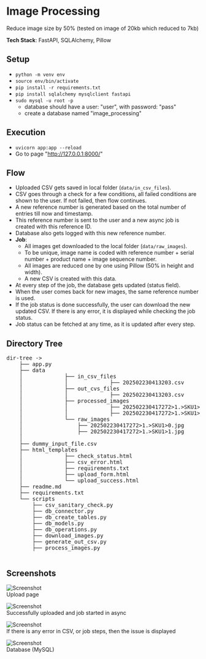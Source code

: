 # Image Processing

Reduce image size by 50% (tested on image of 20kb which reduced to 7kb)

**Tech Stack**: FastAPI, SQLAlchemy, Pillow

## Setup

- `python -m venv env`
- `source env/bin/activate`
- `pip install -r requirements.txt`
- `pip install sqlalchemy mysqlclient fastapi`
- `sudo mysql -u root -p`
    - database should have a user: "user", with password: "pass"
    - create a database named "image_processing"

## Execution

- `uvicorn app:app --reload`
- Go to page "http://127.0.0.1:8000/"

## Flow

- Uploaded CSV gets saved in local folder (`data/in_csv_files`).
- CSV goes through a check for a few conditions, all failed conditions are shown to the user. If not failed, then flow continues.
- A new reference number is generated based on the total number of entries till now and timestamp.
- This reference number is sent to the user and a new async job is created with this reference ID.
- Database also gets logged with this new reference number.
- **Job**:
    - All images get downloaded to the local folder (`data/raw_images`).
    - To be unique, image name is coded with reference number + serial number + product name + image sequence number.
    - All images are reduced one by one using Pillow (50% in height and width).
    - A new CSV is created with this data.
- At every step of the job, the database gets updated (status field).
- When the user comes back for new images, the same reference number is used.
- If the job status is done successfully, the user can download the new updated CSV. If there is any error, it is displayed while checking the job status.
- Job status can be fetched at any time, as it is updated after every step.

## Directory Tree

<pre>
dir-tree ->
	├── app.py
	├── data
	│             ├── in_csv_files
	│             │             ├── 202502230413203.csv
	│             ├── out_cvs_files
	│             │             ├── 202502230413203.csv
	│             ├── processed_images
	│             │             ├── 202502230417272>1.>SKU1>0.jpg
	│             │             ├── 202502230417272>1.>SKU1>1.jpg
	│             └── raw_images
	│                 ├── 202502230417272>1.>SKU1>0.jpg
	│                 ├── 202502230417272>1.>SKU1>1.jpg
	│                 
	├── dummy_input_file.csv
	├── html_templates
	│             ├── check_status.html
	│             ├── csv_error.html
	│             ├── requirements.txt
	│             ├── upload_form.html
	│             └── upload_success.html
	├── readme.md
	├── requirements.txt
	└── scripts
	    ├── csv_sanitary_check.py
	    ├── db_connector.py
	    ├── db_create_tables.py
	    ├── db_models.py
	    ├── db_operations.py
	    ├── download_images.py
	    ├── generate_out_csv.py
	    ├── process_images.py

</pre>

## Screenshots

![Screenshot](screenshot/1.png)  
Upload page  

![Screenshot](screenshot/2.png)  
Successfully uploaded and job started in async  

![Screenshot](screenshot/3.png)  
If there is any error in CSV, or job steps, then the issue is displayed  

![Screenshot](screenshot/4.png)  
Database (MySQL)